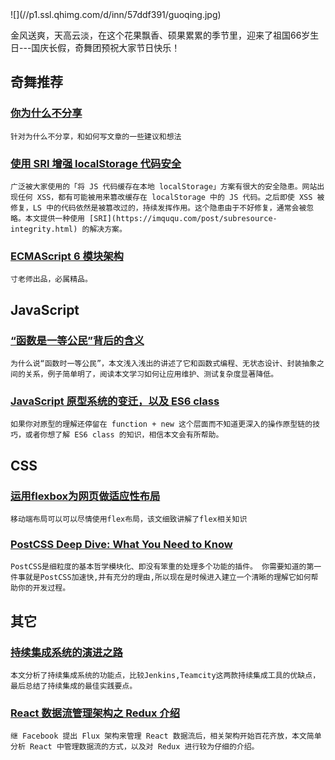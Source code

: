 
<section id="preface">![](//p1.ssl.qhimg.com/d/inn/57ddf391/guoqing.jpg)

金风送爽，天高云淡，在这个花果飘香、硕果累累的季节里，迎来了祖国66岁生日---国庆长假，奇舞团预祝大家节日快乐！

</section>

## 奇舞推荐

### [你为什么不分享](http://www.cnblogs.com/coffeedeveloper/p/4825177.html)

    针对为什么不分享，和如何写文章的一些建议和想法

### [使用 SRI 增强 localStorage 代码安全](https://imququ.com/post/enhance-security-for-ls-code.html)

    广泛被大家使用的「将 JS 代码缓存在本地 localStorage」方案有很大的安全隐患。网站出现任何 XSS，都有可能被用来篡改缓存在 localStorage 中的 JS 代码。之后即使 XSS 被修复，LS 中的代码依然是被篡改过的，持续发挥作用。这个隐患由于不好修复，通常会被忽略。本文提供一种使用 [SRI](https://imququ.com/post/subresource-integrity.html) 的解决方案。

### [ECMAScript 6 模块架构](http://zhuanlan.zhihu.com/FrontendMagazine/20238288)

    寸老师出品，必属精品。

## JavaScript

### [“函数是一等公民”背后的含义](http://blog.leapoahead.com/2015/09/19/function-as-first-class-citizen/)

    为什么说“函数时一等公民”，本文浅入浅出的讲述了它和函数式编程、无状态设计、封装抽象之间的关系，例子简单明了，阅读本文学习如何让应用维护、测试复杂度显著降低。

### [JavaScript 原型系统的变迁，以及 ES6 class](http://segmentfault.com/a/1190000003798438)

    如果你对原型的理解还停留在 function + new 这个层面而不知道更深入的操作原型链的技巧，或者你想了解 ES6 class 的知识，相信本文会有所帮助。

## CSS

### [运用flexbox为网页做适应性布局](http://www.smashingmagazine.com/2015/08/flexible-future-for-web-design-with-flexbox/)

    移动端布局可以可以尽情使用flex布局，该文细致讲解了flex相关知识

### [PostCSS Deep Dive: What You Need to Know](http://webdesign.tutsplus.com/tutorials/postcss-deep-dive-what-you-need-to-know--cms-24535?utm_source=CSS-Weekly&utm_campaign=Issue-182&utm_medium=web)

    PostCSS是细粒度的基本哲学模块化、即没有笨重的处理多个功能的插件。 你需要知道的第一件事就是PostCSS加速快,并有充分的理由,所以现在是时候进入建立一个清晰的理解它如何帮助你的开发过程。

## 其它

### [持续集成系统的演进之路](http://mp.weixin.qq.com/s?__biz=MzIwNjA0OTU0NQ==&mid=210229356&idx=1&sn=f18cd04659d46bea363f28fc51603310&scene=1)

    本文分析了持续集成系统的功能点，比较Jenkins,Teamcity这两款持续集成工具的优缺点，最后总结了持续集成的最佳实践要点。

### [React 数据流管理架构之 Redux 介绍](http://www.alloyteam.com/2015/09/react-redux/)

    继 Facebook 提出 Flux 架构来管理 React 数据流后，相关架构开始百花齐放，本文简单分析 React 中管理数据流的方式，以及对 Redux 进行较为仔细的介绍。
